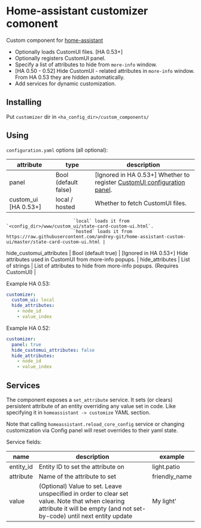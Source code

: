 # Home-assistant customizer comonent
Custom component for [home-assistant](https://home-assistant.io)

* Optionally loads CustomUI files. [HA 0.53+]
* Optionally registers CustomUI panel.
* Specify a list of attributes to hide from `more-info` window.
* [HA 0.50 - 0.52] Hide CustomUI - related attributes in `more-info` window. From HA 0.53 they are hidden automatically.
* Add services for dynamic customization.

## Installing
Put `customizer` dir in `<ha_config_dir>/custom_components/`

## Using
`configuration.yaml` options (all optional):

attribute | type           | description |
--        | --             | -- |
panel     | Bool (default false) | [Ignored in HA 0.53+] Whether to register [CustomUI configuration panel](https://github.com/andrey-git/home-assistant-custom-ui). |
custom_ui [HA 0.53+]| local / hosted | Whether to fetch CustomUI files.
                             `local` loads it from `<config_dir>/www/custom_ui/state-card-custom-ui.html`.
                             `hosted` loads it from https://raw.githubusercontent.com/andrey-git/home-assistant-custom-ui/master/state-card-custom-ui.html |
hide_customui_attributes | Bool (default true) | [Ignored in HA 0.53+] Hide attributes used in CustomUI from more-info popups. |
hide_attributes | List of strings | List of attributes to hide from more-info popups. (Requires CustomUI) |

Example HA 0.53:
```yaml
customizer:
  custom_ui: local
  hide_attributes:
    - node_id
    - value_index
```

Example HA 0.52:
```yaml
customizer:
  panel: true
  hide_customui_attributes: false
  hide_attributes:
    - node_id
    - value_index
```

## Services

The component exposes a `set_attribute` service.
It sets (or clears) persistent attribute of an entity overriding any value set in code.
Like specifying it in `homeassistant -> customize` YAML section.


Note that calling `homeassistant.reload_core_config` service or changing customization via Config panel will reset overrides to their yaml state.

Service fields:

name | description | example
-- | -- | --
entity_id | Entity ID to set the attribute on | light.patio
attribute | Name of the attribute to set | friendly_name
value | (Optional) Value to set. Leave unspecified in order to clear set value. Note that when clearing attribute it will be empty (and not set-by-code) until next entity update | My light'
